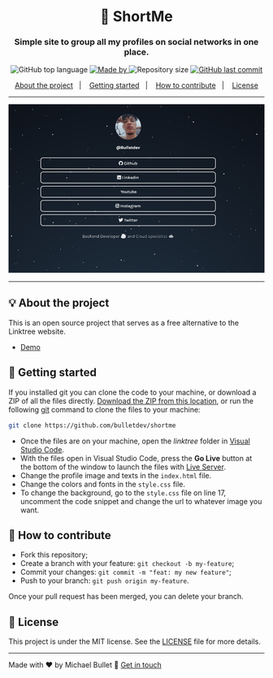 <h1 align="center">🌲 ShortMe</h1>
<h3 align="center">Simple site to group all my profiles on social networks in one place.</h3>

<p align="center">
  <img alt="GitHub top language" src="https://img.shields.io/github/languages/top/Bulletdev/ShortMe?color=04D361&labelColor=000000">
  
  <a href="https://www.linkedin.com/in/Michael-Bullet/"> 
    <img alt="Made by" src="https://img.shields.io/static/v1?label=made%20by&message=Michael%20Bullet&color=04D361&labelColor=000000">
  </a>
  
  <img alt="Repository size" src="https://img.shields.io/github/repo-size/bulletdev/ShortMe?color=04D361&labelColor=000000">
  
  <a href="https://github.com/Bulletdev/ShortMe/commits/master">
    <img alt="GitHub last commit" src="https://img.shields.io/github/last-commit/Bulletdev/ShortMe?color=04D361&labelColor=000000">
  </a>
</p>
 
<p align="center">
  <a href="#-about-the-project">About the project</a>&nbsp;&nbsp;&nbsp;|&nbsp;&nbsp;&nbsp;
  <a href="#-getting-started">Getting started</a>&nbsp;&nbsp;&nbsp;|&nbsp;&nbsp;&nbsp;
  <a href="#-how-to-contribute">How to contribute</a>&nbsp;&nbsp;&nbsp;|&nbsp;&nbsp;&nbsp;
  <a href="#-license">License</a>
</p>

---

<p align="center"> 
  <img alt="screenshot" src="screenshot.png">
</p>

---

## 💡 About the project

This is an open source project that serves as a free alternative to the Linktree website.
- [Demo](https://shortm.vercel.app)

## 🚀 Getting started

If you installed git you can clone the code to your machine, or download a ZIP of all the files directly.
[Download the ZIP from this location](https://github.com/bulletdev/ShortMe/archive/master.zip), or run the following [git](https://git-scm.com/downloads) command to clone the files to your machine:
```bash
git clone https://github.com/bulletdev/shortme
```
- Once the files are on your machine, open the _linktree_ folder in [Visual Studio Code](https://code.visualstudio.com/).
- With the files open in Visual Studio Code, press the **Go Live** button at the bottom of the window to launch the files with [Live Server](https://marketplace.visualstudio.com/items?itemName=ritwickdey.LiveServer).
- Change the profile image and texts in the `index.html` file.
- Change the colors and fonts in the `style.css` file.
- To change the background, go to the `style.css` file on line 17, uncomment the code snippet and change the url to whatever image you want.

## 🤔 How to contribute

- Fork this repository;
- Create a branch with your feature: `git checkout -b my-feature`;
- Commit your changes: `git commit -m "feat: my new feature"`;
- Push to your branch: `git push origin my-feature`.

Once your pull request has been merged, you can delete your branch.

## 📝 License

This project is under the MIT license. See the [LICENSE](LICENSE.md) file for more details.

---

Made with ❤️ by Michael Bullet :wave: [Get in touch](https://shortm.vercel.app)
